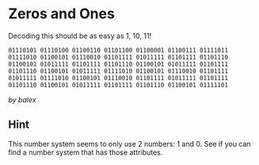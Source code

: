 # Zeros and Ones

Decoding this should be as easy as 1, 10, 11!

```
01110101 01110100 01100110 01101100 01100001 01100111 01111011 01111010 01100101 01110010 01101111 01011111 01101111 01101110 01100101 01011111 01101111 01101110 01100101 01011111 01101111 01101110 01100101 01011111 01111010 01100101 01110010 01101111 01011111 01111010 01100101 01110010 01101111 01011111 01101111 01101110 01100101 01011111 01101111 01101110 01100101 01111101
```

_by balex_

## Hint

This number system seems to only use 2 numbers: 1 and 0. See if you can find a number system that has those attributes.
